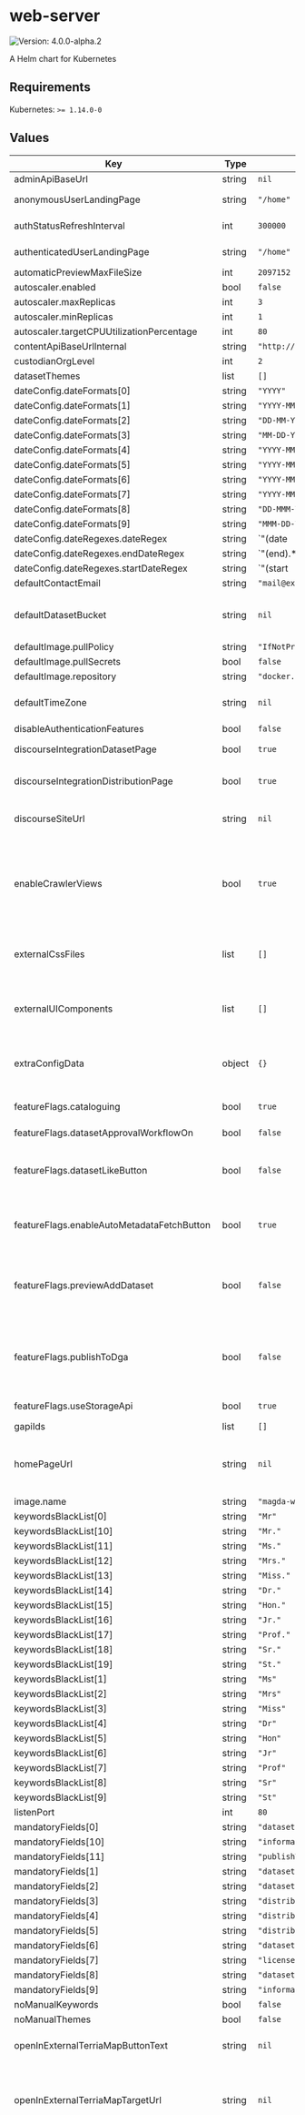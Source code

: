 # web-server

![Version: 4.0.0-alpha.2](https://img.shields.io/badge/Version-4.0.0--alpha.2-informational?style=flat-square)

A Helm chart for Kubernetes

## Requirements

Kubernetes: `>= 1.14.0-0`

## Values

| Key | Type | Default | Description |
|-----|------|---------|-------------|
| adminApiBaseUrl | string | `nil` |  |
| anonymousUserLandingPage | string | `"/home"` | Specify the landing page uri for anonymous users.  |
| authStatusRefreshInterval | int | `300000` | The interval of UI refresh / refetch user auth status data. Default to 5 mins. |
| authenticatedUserLandingPage | string | `"/home"` | Specify the landing page uri for authenticated users |
| automaticPreviewMaxFileSize | int | `2097152` |  |
| autoscaler.enabled | bool | `false` |  |
| autoscaler.maxReplicas | int | `3` |  |
| autoscaler.minReplicas | int | `1` |  |
| autoscaler.targetCPUUtilizationPercentage | int | `80` |  |
| contentApiBaseUrlInternal | string | `"http://content-api/v0/"` |  |
| custodianOrgLevel | int | `2` |  |
| datasetThemes | list | `[]` |  |
| dateConfig.dateFormats[0] | string | `"YYYY"` |  |
| dateConfig.dateFormats[1] | string | `"YYYY-MM"` |  |
| dateConfig.dateFormats[2] | string | `"DD-MM-YYYY"` |  |
| dateConfig.dateFormats[3] | string | `"MM-DD-YYYY"` |  |
| dateConfig.dateFormats[4] | string | `"YYYY-MM-DD"` |  |
| dateConfig.dateFormats[5] | string | `"YYYY-MM-DDThh:mmTZD"` |  |
| dateConfig.dateFormats[6] | string | `"YYYY-MM-DDThh:mm:ssTZD"` |  |
| dateConfig.dateFormats[7] | string | `"YYYY-MM-DDThh:mm:ss.sTZD"` |  |
| dateConfig.dateFormats[8] | string | `"DD-MMM-YYYY"` |  |
| dateConfig.dateFormats[9] | string | `"MMM-DD-YYYY"` |  |
| dateConfig.dateRegexes.dateRegex | string | `"(date|dt|year|decade)"` |  |
| dateConfig.dateRegexes.endDateRegex | string | `"(end).*(date|dt|year|decade)"` |  |
| dateConfig.dateRegexes.startDateRegex | string | `"(start|st).*(date|dt|year|decade)"` |  |
| defaultContactEmail | string | `"mail@example.com"` |  |
| defaultDatasetBucket | string | `nil` | Default bucket used to store datasets data files. If no value is provided `global.defaultDatasetBucket` will be used. |
| defaultImage.pullPolicy | string | `"IfNotPresent"` |  |
| defaultImage.pullSecrets | bool | `false` |  |
| defaultImage.repository | string | `"docker.io/data61"` |  |
| defaultTimeZone | string | `nil` | Default Timezone that used to display tiem related string. If not set, default value will be "Australia/Sydney" |
| disableAuthenticationFeatures | bool | `false` |  |
| discourseIntegrationDatasetPage | bool | `true` | Whether the discourse post integration should be turned on on dataset page. |
| discourseIntegrationDistributionPage | bool | `true` | Whether the discourse post integration should be turned on on distribution page. |
| discourseSiteUrl | string | `nil` | The discourse site url.  Set this value to turn on the discourse post integration on dataset & distribution pages. |
| enableCrawlerViews | bool | `true` | Whether enable crawler html view for crawlers that has limited rendering capability.  When discourse intergration feature is turned on (i.e. `discourseSiteUrl` is set and either `discourseIntegrationDatasetPage` or `discourseIntegrationDistributionPage` is true),  this will be overwritten to true. |
| externalCssFiles | list | `[]` | a list of external css file urls to be loaded. Can be used to further customise UI styling. this config value should be type of `string[]`. |
| externalUIComponents | list | `[]` | a list of external UI component JS bundle file urls.  Can be used to replace existing built-in React UI component for customisation. this config value should be type of `string[]` |
| extraConfigData | object | `{}` | Extra config data for external plugins. Normally served as a way to config external UI plugin components at runtime. |
| featureFlags.cataloguing | bool | `true` | turn on / off metadata creation tool.  If this option is `false`, user won't be able to access the dataset add / edit UI  |
| featureFlags.datasetApprovalWorkflowOn | bool | `false` | turn on / off dataset approval note step |
| featureFlags.datasetLikeButton | bool | `false` | turn on / off like / Dislike button.  At this moment, `like / Dislike button` component is a place holder only for allowing plugin external UI plugin component. |
| featureFlags.enableAutoMetadataFetchButton | bool | `true` | turn on / off the auto metadata fetch button. Users are still able to add an "API / dataset URL" via "Manually enter metadata" button |
| featureFlags.previewAddDataset | bool | `false` | turn on / off the preview mode of metadata creation tool. Under preview mode, user can play with the metadata creation tool without requiring admin permission. No data will be saved under this mode. |
| featureFlags.publishToDga | bool | `false` | turn on / off the UI switch that allow user to select whether to auto push dataset data to a CKAN instance. this is an experimental feature and requires the deployment of [magda-minion-ckan-exporter](https://github.com/magda-io/magda-minion-ckan-exporter) |
| featureFlags.useStorageApi | bool | `true` | turn on / off the UI option to use Magda internal storage for file storage. |
| gapiIds | list | `[]` | Google Analytics Ids |
| homePageUrl | string | `nil` | an alternative home page url.  By default, all home page related links will take users to Magda home page. You can set a different URL here to take users to a different landing page. |
| image.name | string | `"magda-web-server"` |  |
| keywordsBlackList[0] | string | `"Mr"` |  |
| keywordsBlackList[10] | string | `"Mr."` |  |
| keywordsBlackList[11] | string | `"Ms."` |  |
| keywordsBlackList[12] | string | `"Mrs."` |  |
| keywordsBlackList[13] | string | `"Miss."` |  |
| keywordsBlackList[14] | string | `"Dr."` |  |
| keywordsBlackList[15] | string | `"Hon."` |  |
| keywordsBlackList[16] | string | `"Jr."` |  |
| keywordsBlackList[17] | string | `"Prof."` |  |
| keywordsBlackList[18] | string | `"Sr."` |  |
| keywordsBlackList[19] | string | `"St."` |  |
| keywordsBlackList[1] | string | `"Ms"` |  |
| keywordsBlackList[2] | string | `"Mrs"` |  |
| keywordsBlackList[3] | string | `"Miss"` |  |
| keywordsBlackList[4] | string | `"Dr"` |  |
| keywordsBlackList[5] | string | `"Hon"` |  |
| keywordsBlackList[6] | string | `"Jr"` |  |
| keywordsBlackList[7] | string | `"Prof"` |  |
| keywordsBlackList[8] | string | `"Sr"` |  |
| keywordsBlackList[9] | string | `"St"` |  |
| listenPort | int | `80` |  |
| mandatoryFields[0] | string | `"dataset.title"` |  |
| mandatoryFields[10] | string | `"informationSecurity.disseminationLimits"` |  |
| mandatoryFields[11] | string | `"publishToDga"` |  |
| mandatoryFields[1] | string | `"dataset.description"` |  |
| mandatoryFields[2] | string | `"dataset.defaultLicense"` |  |
| mandatoryFields[3] | string | `"distributions.title"` |  |
| mandatoryFields[4] | string | `"distributions.format"` |  |
| mandatoryFields[5] | string | `"distributions.license"` |  |
| mandatoryFields[6] | string | `"dataset.publisher"` |  |
| mandatoryFields[7] | string | `"licenseLevel"` |  |
| mandatoryFields[8] | string | `"dataset.defaultLicense"` |  |
| mandatoryFields[9] | string | `"informationSecurity.classification"` |  |
| noManualKeywords | bool | `false` |  |
| noManualThemes | bool | `false` |  |
| openInExternalTerriaMapButtonText | string | `nil` | When set, the string here will replace the text of the `Open in National Map` button in Map Preview area. |
| openInExternalTerriaMapTargetUrl | string | `nil` | When set, the `Open in National Map` button in Map Preview area will sent map data to the URL provided and open the map preview there. When not set, UI will by default send to the National Map. |
| previewMapFormatPerference | list | `[{"format":"WMS","urlRegex":"^(?!.*(SceneServer)).*$"},{"format":"ESRI MAPSERVER","urlRegex":"MapServer"},{"format":"WFS","urlRegex":"^(?!.*(SceneServer)).*$"},{"format":"GeoJSON","singleFile":true},{"format":"csv-geo-au","singleFile":true},{"format":"ESRI FEATURESERVER","urlRegex":"FeatureServer"},{"format":"KML","singleFile":true},{"format":"KMZ","singleFile":true}]` | Preview map module format perference list The list includes one or more `format perference item`. When there are more than one data source available, "Preview Map module" will use this perference to determine which data soruce will be used. It will go through the perference list. The first matched format (i.e. find a data source with the format ) will be chosen. A `format perference item` can have the following fields: <ul>  <li>format: the format of the preferred data source. compulsory. case insensitive. </li>  <li>       isDataFile: Optional. Default to `false`. Indicate whether the specified format is a static data file or API.        If it's a static file, "Preview Map Module" will attempt to check the target file size and ask user to confirm whether he wants to render the file for large files.       The file size threshold is specified by config option `automaticPreviewMaxFileSize`.  </li>  <li>       urlRegex: optional; when exists, it will be used as regex string to double check the data source access url to confirm whether it's indeed the format specified.       If not provided or empty, only `format` will be used to determine whether a data source matches the `format perference item`.  <li> </ul> |
| registryApiBaseUrlInternal | string | `"http://registry-api-read-only/v0"` |  |
| replicas | string | `nil` | no. of replicas required for the deployment. If not set, k8s will assume `1` but allows HPA (autoscaler) alters it. @default 1 |
| resources.limits.cpu | string | `"100m"` |  |
| resources.requests.cpu | string | `"10m"` |  |
| resources.requests.memory | string | `"30Mi"` |  |
| service.type | string | `nil` | how to expose serice. Only used when `.Values.global.exposeNodePorts` is not true. @default ClusterIP |
| showContactButtonForNoContactPointDataset | bool | `false` | Whether show the "Ask a question about this dataset" button for datasets without contact point info. By default, the "Ask a question about this dataset" button is only shown for datasets has contact point info. For datasets without contact point info, the inquiry will be sent to the default recipient provided by `global.defaultContactEmail`. |
| showNotificationBanner | bool | `false` |  |
| sitemapCacheSeconds | int | `86400` | No. of seconds that sitemap result will be cached. By default, 86400 i.e. 1 day. |
| supportExternalTerriaMapV7 | bool | `false` | When set to true, the `Open in National Map` button in Map Preview area will send data in v7 format. |
| uiBaseUrl | string | `nil` | Serve Magda UI at a non-root url path. e.g. `http://example.com/magda/`. Its value should have a leading slash, but no trailing slash. When not set, by default, the magda UI will be served at `/`. (e.g. `http://example.com/`)  When `global.externalUrl` is set to an URL with non-root path (e.g. http://example.com/magda-dir/),  unless `uiBaseUrl` has a non-empty value that is not `/`, the effective runtime value of `uiBaseUrl` will be overwritten to `/magda-dir`. You probably only want to manually set `uiBaseUrl` when you want to move magda UI to a non-root URL path but still leave all APIs at root path. |
| useLocalStyleSheet | bool | `false` |  |
| useMagdaStorageByDefault | bool | `true` | Whether use Magda to store dataset data files by default When use Magda's metadata creation tool to create a dataset, user can choose to upload data files to Magda's storage (via storage API). Or managing the metadata only. When `featureFlags.useStorageApi` is set to `false`, this option has no effect. |
| vocabularyApiEndpoints | list | `[]` |  |

----------------------------------------------
Autogenerated from chart metadata using [helm-docs v1.5.0](https://github.com/norwoodj/helm-docs/releases/v1.5.0)
